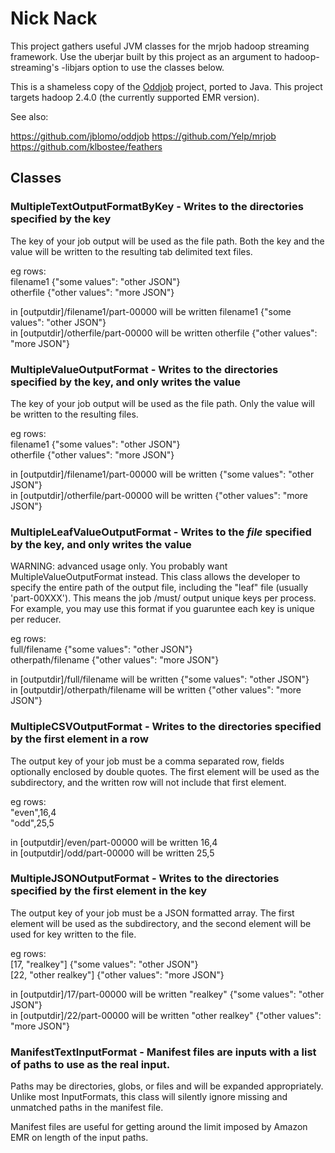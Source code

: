 # Nick Nack

This project gathers useful JVM classes for the mrjob hadoop streaming
framework.  Use the uberjar built by this project as an argument to
hadoop-streaming's -libjars option to use the classes below.

This is a shameless copy of the [Oddjob](https://github.com/jblomo/oddjob) project, ported to Java.  This
project targets hadoop 2.4.0 (the currently supported EMR  version).

See also:

https://github.com/jblomo/oddjob
https://github.com/Yelp/mrjob  
https://github.com/klbostee/feathers  

## Classes

### MultipleTextOutputFormatByKey - Writes to the directories specified by the key
The key of your job output will be used as the file path.  Both the key and the
value will be written to the resulting tab delimited text files.

eg rows:  
filename1	{"some values": "other JSON"}  
otherfile	{"other values": "more JSON"}  

in [outputdir]/filename1/part-00000 will be written filename1	{"some values": "other JSON"}  
in [outputdir]/otherfile/part-00000 will be written otherfile	{"other values": "more JSON"}  

### MultipleValueOutputFormat - Writes to the directories specified by the key, and only writes the value
The key of your job output will be used as the file path.  Only the value will
be written to the resulting files.

eg rows:  
filename1	{"some values": "other JSON"}  
otherfile	{"other values": "more JSON"}  

in [outputdir]/filename1/part-00000 will be written {"some values": "other JSON"}  
in [outputdir]/otherfile/part-00000 will be written {"other values": "more JSON"}  

### MultipleLeafValueOutputFormat - Writes to the *file* specified by the key, and only writes the value
WARNING: advanced usage only. You probably want MultipleValueOutputFormat
instead.  This class allows the developer to specify the entire path of the
output file, including the "leaf" file (usually 'part-00XXX'). This means the
job /must/ output unique keys per process.  For example, you may use this format
if you guaruntee each key is unique per reducer.

eg rows:  
full/filename	{"some values": "other JSON"}  
otherpath/filename	{"other values": "more JSON"}  

in [outputdir]/full/filename will be written {"some values": "other JSON"}  
in [outputdir]/otherpath/filename will be written {"other values": "more JSON"}  

### MultipleCSVOutputFormat - Writes to the directories specified by the first element in a row
The output key of your job must be a comma separated row, fields optionally
enclosed by double quotes.  The first element will be used as the subdirectory,
and the written row will not include that first element.

eg rows:  
"even",16,4  
"odd",25,5  

in [outputdir]/even/part-00000 will be written 16,4  
in [outputdir]/odd/part-00000 will be written 25,5  

### MultipleJSONOutputFormat - Writes to the directories specified by the first element in the key
The output key of your job must be a JSON formatted array.  The first element
will be used as the subdirectory, and the second element will be used for key
written to the file.

eg rows:  
[17, "realkey"]	{"some values": "other JSON"}  
[22, "other realkey"]	{"other values": "more JSON"}  

in [outputdir]/17/part-00000 will be written "realkey"	{"some values": "other JSON"}  
in [outputdir]/22/part-00000 will be written "other realkey"	{"other values": "more JSON"}  

### ManifestTextInputFormat - Manifest files are inputs with a list of paths to use as the real input.
Paths may be directories, globs, or files and will be expanded appropriately.
Unlike most InputFormats, this class will silently ignore missing and unmatched
paths in the manifest file.

Manifest files are useful for getting around the limit imposed by Amazon EMR on
length of the input paths.


